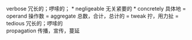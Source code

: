 verbose      冗长的；啰嗦的；    *
negligeable  无关紧要的         *
concretely   具体地             =
operand      操作数             =
aggregate    总数，合计，总计的  =
tweak        拧，用力扯         =
tedious      冗长的；啰嗦的      
propagation  传播，宣传，蔓延    
